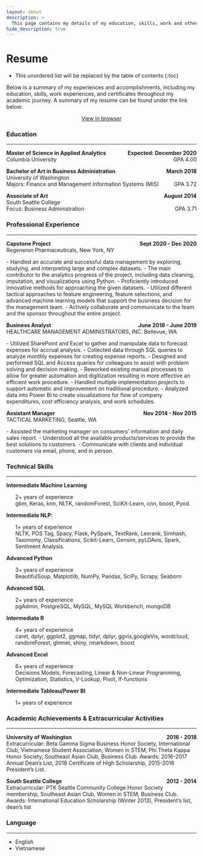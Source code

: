 ```yaml
---
layout: about
description: >
  This page contains my details of my education, skills, work and other qualifications.
hide_description: true
---
```


# Resume

* This unordered list will be replaced by the table of contents
{:toc}

Below is a summary of my experiences and accomplishments, including my education, skills, work experiences, and certificates throughout my academic journey. A summary of my resume can be found under the link below:
<p style="text-align: center;">
<a href="/assets/resume/TD_Resume.pdf" target="_blank">
View in browser
</a></p>


### Education
___

<p style="text-align: left;"><b>
    Master of Science in Applied Analytics
    <span style="float: right;">
        Expected: December 2020
    </span></b><br>
    Columbia University
    <span style="float: right;">
        GPA 4.00
    </span>
</p>

<p style="text-align: left;"><b>
    Bachelor of Art in Business Administration
    <span style="float: right;">
        March 2018
    </span></b><br>
    University of Washington<br>
    Majors: Finance and Management Information Systems (MIS)
    <span style="float: right;">
        GPA 3.72
    </span>   
</p>

<p style="text-align: left;"><b>
    Associate of Art
    <span style="float: right;">
        August 2014
    </span></b><br>
    South Seattle College<br>
    Focus: Business Administration
    <span style="float: right;">
        GPA 3.71
    </span>
</p>

### Professional Experience
___
<p style="text-align: left;"><b>
    Capstone Project
    <span style="float: right;">
        Sept 2020 - Dec 2020
    </span></b><br>
Regeneron Pharmaceuticals, New York, NY
</p>
- Handled an accurate and successful data management by exploring, studying, and interpreting large and complex datasets.
- The main contributor to the analytics progress of the project, including data cleaning, imputation, and visualizations using Python.
- Proficiently introduced innovative methods for approaching the given datasets.
- Utilized different tactical approaches to feature engineering, feature selections, and advanced machine learning models that support the business decision for the management team.
- Actively collaborate and communicate to the team and the sponsor throughout the entire project.

<p style="text-align: left;"><b>
    Business Analyst
    <span style="float: right;">
        June 2018 - June 2019
    </span></b><br>
HEALTHCARE MANAGEMENT ADMINISTRATORS, INC. Bellevue, WA
</p>
- Utilized SharePoint and Excel to gather and manipulate data to forecast expenses for accrual analysis.
- Collected data through SQL queries to analyze monthly expenses for creating expense reports.
- Designed and performed SQL and Access queries for colleagues to assist with problem solving and decision making.
- Reworked existing manual processes to allow for greater automation and digitization resulting in more effective an efficient work procedure.
- Handled multiple implementation projects to support automatic and improvement on traditional procedure.
- Analyzed data into Power BI to create visualizations for flow of company expenditures, cost efficiency analysis, and work schedules.

<p style="text-align: left;"><b>
    Assistant Manager
    <span style="float: right;">
        Nov 2014 - Nov 2015
    </span></b><br>
TACTICAL MARKETING, Seattle, WA
</p>
- Assisted the marketing manager on consumers’ information and daily sales report.
- Understood all the available products/services to provide the best solutions to customers.
- Communicate with clients and individual customers via email, phone, and in person.


### Technical Skills
___

<p style="display: inline;">
<b>
Intermediate Machine Learning
</b>
<ul><li style="list-style-type: none;">
2+ years of experience<br>
gbm, Keras, knn, NLTK, randomForest, SciKit-Learn, cnn, boost, Pyod.
</li></ul></p>

<p style="display: inline;">
<b>
Intermediate NLP:
</b>
<ul><li style="list-style-type: none;">
1+ years of experience<br>
NLTK, POS Tag, Spacy, Flask, PySpark, TextRank, Lexrank, Simhash, Taxonomy, Classifications, Scikit-Learn, Gensim, pyLDAvis, Spark, Sentiment Analysis.
</li></ul></p>

<p style="display: inline;">
<b>
Advanced Python
</b>
<ul><li style="list-style-type: none;">
3+ years of experience<br>
BeautifulSoup, Matplotlib, NumPy, Pandas, SciPy, Scrapy, Seaborn
</li></ul></p>

<p style="display: inline;">
<b>
Advanced SQL
</b>
<ul><li style="list-style-type: none;">
2+ years of experience<br>
pgAdmin, PostgreSQL, MySQL, MySQL Workbench, mongoDB
</li></ul></p>

<p style="display: inline;">
<b>
Intermediate R
</b>
<ul><li style="list-style-type: none;">
4+ years of experience<br>
caret, dplyr, ggplot2, ggmap, tidyr, dplyr, ggvis,googleVis, wordcloud, randomForest, glmnet, shiny, rmarkdown, boost
</li></ul></p>

<p style="display: inline;">
<b>
Advanced Excel
</b>
<ul><li style="list-style-type: none;">
6+ years of experience<br>
Decisions Models, Forecasting, Linear & Non-Linear Programming, Optimization, Statistics, V-Lookup, Pivot, If-functions
</li></ul></p>

<p style="display: inline;">
<b>
Intermediate Tableau/Power BI
</b>
<ul><li style="list-style-type: none;">
1+ years of experience<br>
</li></ul></p>


### Academic Achievements & Extracurricular Activities
___
<p style="text-align: left;"><b>
    University of Washington
    <span style="float: right;">
        2016 - 2018
    </span></b><br>
    Extracurricular: Beta Gamma Sigma Business Honor Society, International Club, Vietnamese Student Association, Women in STEM, Phi Theta Kappa Honor Society, Southeast Asian Club, Business Club.
    Awards: 2016-2017 Annual Dean’s List, 2018 Certificate of High Scholarship, 2015-2016 President’s List.
</p>

<p style="text-align: left;"><b>
    South Seattle College
    <span style="float: right;">
        2012 - 2014
    </span></b><br>
    Extracurricular: PTK Seattle Community College Honor Society membership, Southeast Asian Club, Women in STEM, Business Club.
    Awards: International Education Scholarship (Winter 2013), President’s list, dean’s list
</p>

### Language
___
  - English
  - Vietnamese
